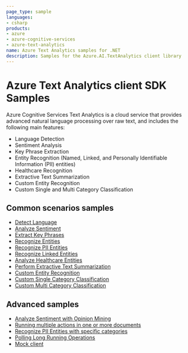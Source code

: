 ```yaml
---
page_type: sample
languages:
- csharp
products:
- azure
- azure-cognitive-services
- azure-text-analytics
name: Azure Text Analytics samples for .NET
description: Samples for the Azure.AI.TextAnalytics client library
---
```


# Azure Text Analytics client SDK Samples
Azure Cognitive Services Text Analytics is a cloud service that provides advanced natural language processing over raw text, and includes the following main features: 
* Language Detection
* Sentiment Analysis
* Key Phrase Extraction
* Entity Recognition (Named, Linked, and Personally Identifiable Information (PII) entities)
* Healthcare Recognition
* Extractive Text Summarization
* Custom Entity Recognition
* Custom Single and Multi Category Classification

## Common scenarios samples
- [Detect Language](https://github.com/Azure/azure-sdk-for-net/tree/main/sdk/textanalytics/Azure.AI.TextAnalytics/samples/Sample1_DetectLanguage.md)
- [Analyze Sentiment](https://github.com/Azure/azure-sdk-for-net/tree/main/sdk/textanalytics/Azure.AI.TextAnalytics/samples/Sample2_AnalyzeSentiment.md)
- [Extract Key Phrases](https://github.com/Azure/azure-sdk-for-net/tree/main/sdk/textanalytics/Azure.AI.TextAnalytics/samples/Sample3_ExtractKeyPhrases.md)
- [Recognize Entities](https://github.com/Azure/azure-sdk-for-net/tree/main/sdk/textanalytics/Azure.AI.TextAnalytics/samples/Sample4_RecognizeEntities.md)
- [Recognize PII Entities](https://github.com/Azure/azure-sdk-for-net/tree/main/sdk/textanalytics/Azure.AI.TextAnalytics/samples/Sample5_RecognizePiiEntities.md)
- [Recognize Linked Entities](https://github.com/Azure/azure-sdk-for-net/tree/main/sdk/textanalytics/Azure.AI.TextAnalytics/samples/Sample6_RecognizeLinkedEntities.md)
- [Analyze Healthcare Entities](https://github.com/Azure/azure-sdk-for-net/blob/main/sdk/textanalytics/Azure.AI.TextAnalytics/samples/Sample7_AnalyzeHealthcareEntities.md)
- [Perform Extractive Text Summarization](https://github.com/Azure/azure-sdk-for-net/tree/main/sdk/textanalytics/Azure.AI.TextAnalytics/samples/Sample8_ExtractSummary.md)
- [Custom Entity Recognition](https://github.com/Azure/azure-sdk-for-net/tree/main/sdk/textanalytics/Azure.AI.TextAnalytics/samples/Sample9_RecognizeCustomEntities.md)
- [Custom Single Category Classification](https://github.com/Azure/azure-sdk-for-net/tree/main/sdk/textanalytics/Azure.AI.TextAnalytics/samples/Sample10_SingleCategoryClassify.md)
- [Custom Multi Category Classification](https://github.com/Azure/azure-sdk-for-net/tree/main/sdk/textanalytics/Azure.AI.TextAnalytics/samples/Sample11_MultiCategoryClassify.md)

## Advanced samples
- [Analyze Sentiment with Opinion Mining](https://github.com/Azure/azure-sdk-for-net/tree/main/sdk/textanalytics/Azure.AI.TextAnalytics/samples/Sample2.1_AnalyzeSentimentWithOpinionMining.md)
- [Running multiple actions in one or more documents](https://github.com/Azure/azure-sdk-for-net/blob/main/sdk/textanalytics/Azure.AI.TextAnalytics/samples/Sample_AnalyzeActions.md)
- [Recognize PII Entities with specific categories](https://github.com/Azure/azure-sdk-for-net/blob/main/sdk/textanalytics/Azure.AI.TextAnalytics/tests/samples/Sample5_RecognizePiiEntitiesWithCategoriesFilter.cs)
- [Polling Long Running Operations](https://github.com/Azure/azure-sdk-for-net/blob/main/sdk/textanalytics/Azure.AI.TextAnalytics/samples/Sample_LROPolling.md)
- [Mock client](https://github.com/Azure/azure-sdk-for-net/tree/main/sdk/textanalytics/Azure.AI.TextAnalytics/samples/Sample_MockClient.md)

[README]: https://github.com/Azure/azure-sdk-for-net/blob/main/sdk/textanalytics/Azure.AI.TextAnalytics/README.md
